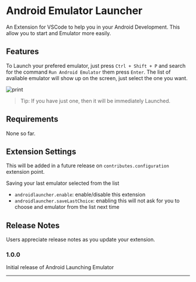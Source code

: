 # Android Emulator Launcher 

An Extension for VSCode to help you in your Android Development. This allow you to start and Emulator more easily.

## Features

To Launch your prefered emulator, just press `Ctrl + Shift + P` and search for the command `Run Android Emulator` them press `Enter`. The list of avaliable emulator will show up on the screen, just select the one you want.

![print](https://user-images.githubusercontent.com/7622553/83316815-94e4a900-a1fe-11ea-9bb1-1c37cbe8badd.png)

> Tip: If you have just one, then it will be immediately Launched.

## Requirements

None so far.

## Extension Settings

This will be added in a future release on `contributes.configuration` extension point.

Saving your last emulator selected from the list

* `androidlauncher.enable`: enable/disable this extension
* `androidlauncher.saveLastChoice`: enabling this will not ask for you to choose and emulator from the list next time

## Release Notes

Users appreciate release notes as you update your extension.

### 1.0.0

Initial release of Android Launching Emulator

-----------------------------------------------------------------------------------------------------------
